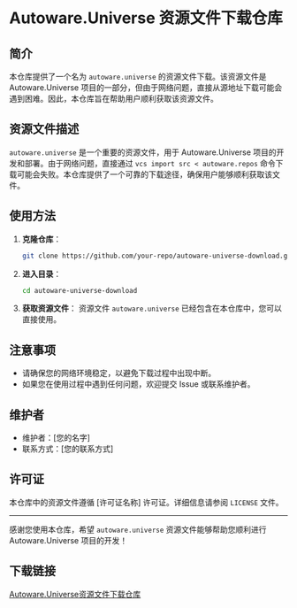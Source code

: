 # Autoware.Universe 资源文件下载仓库

## 简介

本仓库提供了一个名为 `autoware.universe` 的资源文件下载。该资源文件是 Autoware.Universe 项目的一部分，但由于网络问题，直接从源地址下载可能会遇到困难。因此，本仓库旨在帮助用户顺利获取该资源文件。

## 资源文件描述

`autoware.universe` 是一个重要的资源文件，用于 Autoware.Universe 项目的开发和部署。由于网络问题，直接通过 `vcs import src < autoware.repos` 命令下载可能会失败。本仓库提供了一个可靠的下载途径，确保用户能够顺利获取该文件。

## 使用方法

1. **克隆仓库**：
   ```bash
   git clone https://github.com/your-repo/autoware-universe-download.git
   ```

2. **进入目录**：
   ```bash
   cd autoware-universe-download
   ```

3. **获取资源文件**：
   资源文件 `autoware.universe` 已经包含在本仓库中，您可以直接使用。

## 注意事项

- 请确保您的网络环境稳定，以避免下载过程中出现中断。
- 如果您在使用过程中遇到任何问题，欢迎提交 Issue 或联系维护者。

## 维护者

- 维护者：[您的名字]
- 联系方式：[您的联系方式]

## 许可证

本仓库中的资源文件遵循 [许可证名称] 许可证。详细信息请参阅 `LICENSE` 文件。

---

感谢您使用本仓库，希望 `autoware.universe` 资源文件能够帮助您顺利进行 Autoware.Universe 项目的开发！

## 下载链接

[Autoware.Universe资源文件下载仓库](https://pan.quark.cn/s/73c335778c91)